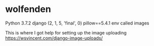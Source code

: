 # wolfenden
Python 3.7.2
django (2, 1, 5, 'final', 0)
pillow==5.4.1
env called images

This is where I got help for setting up the image uploading https://wsvincent.com/django-image-uploads/

